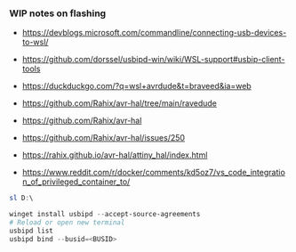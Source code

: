 
### WIP notes on flashing

- https://devblogs.microsoft.com/commandline/connecting-usb-devices-to-wsl/
- https://github.com/dorssel/usbipd-win/wiki/WSL-support#usbip-client-tools
- https://duckduckgo.com/?q=wsl+avrdude&t=braveed&ia=web

- https://github.com/Rahix/avr-hal/tree/main/ravedude
- https://github.com/Rahix/avr-hal
- https://github.com/Rahix/avr-hal/issues/250
- https://rahix.github.io/avr-hal/attiny_hal/index.html

- https://www.reddit.com/r/docker/comments/kd5oz7/vs_code_integration_of_privileged_container_to/



```powershell
sl D:\

```


```Powershell
winget install usbipd --accept-source-agreements
# Reload or open new terminal
usbipd list
usbipd bind --busid=<BUSID>
```
